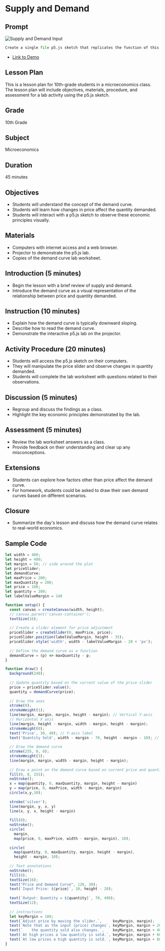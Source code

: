 # Supply and Demand

## Prompt

![Supply and Demand Input](../../img/supply-and-demmand-in.png)
```py
Create a single file p5.js sketch that replicates the function of this image.
```

* [Link to Demo](./supply-and-demand.html)

## Lesson Plan

This is a lesson plan for 10th-grade students in a microeconomics class.
The lesson plan will include objectives, materials, procedure, and assessment for a lab activity using the p5.js sketch.

## Grade
10th Grade

## Subject
Microeconomics

## Duration
45 minutes

## Objectives
- Students will understand the concept of the demand curve.
- Students will learn how changes in price affect the quantity demanded.
- Students will interact with a p5.js sketch to observe these economic principles visually.

## Materials
- Computers with internet access and a web browser.
- Projector to demonstrate the p5.js lab.
- Copies of the demand curve lab worksheet.

## Introduction (5 minutes)
- Begin the lesson with a brief review of supply and demand.
- Introduce the demand curve as a visual representation of the relationship between price and quantity demanded.

## Instruction (10 minutes)
- Explain how the demand curve is typically downward sloping.
- Describe how to read the demand curve.
- Demonstrate the interactive p5.js lab on the projector.

## Activity Procedure (20 minutes)
- Students will access the p5.js sketch on their computers.
- They will manipulate the price slider and observe changes in quantity demanded.
- Students will complete the lab worksheet with questions related to their observations.

## Discussion (5 minutes)
- Regroup and discuss the findings as a class.
- Highlight the key economic principles demonstrated by the lab.

## Assessment (5 minutes)
- Review the lab worksheet answers as a class.
- Provide feedback on their understanding and clear up any misconceptions.

## Extensions
- Students can explore how factors other than price affect the demand curve.
- For homework, students could be asked to draw their own demand curves based on different scenarios.

## Closure
- Summarize the day's lesson and discuss how the demand curve relates to real-world economics.

## Sample Code

```js
let width = 400;
let height = 400;
let margin = 50; // side around the plot
let priceSlider;
let demandCurve;
let maxPrice = 200;
let maxQuantity = 200;
let price = 100;
let quantity = 100;
let labelValueMargin = 140

function setup() {
  const canvas = createCanvas(width, height);
  // canvas.parent('canvas-container');
  textSize(16);
  
  // Create a slider element for price adjustment
  priceSlider = createSlider(0, maxPrice, price);
  priceSlider.position(labelValueMargin, height - 35);
  priceSlider.style('width', width - labelValueMargin - 20 + 'px');
  
  // Define the demand curve as a function
  demandCurve = (p) => maxQuantity - p;
}

function draw() {
  background(240);
  
  // Update quantity based on the current value of the price slider
  price = priceSlider.value();
  quantity = demandCurve(price);
  
  // Draw the axes
  stroke(0);
  strokeWeight(1);
  line(margin, margin, margin, height - margin); // Vertical Y-axis
  // Horizontal X axis
  line(margin, height - margin, width - margin, height - margin);
  strokeWeight(0);
  text('Price', 30, 40); // Y-axis label
  text('Quantity Sold', width - margin - 70, height - margin - 10); // X-axis label
  
  // Draw the demand curve
  stroke(255, 0, 0);
  strokeWeight(3);
  line(margin, margin, width - margin, height - margin);
  
  // Draw a point on the demand curve based on current price and quantity
  fill(0, 0, 255);
  noStroke();
  x = map(quantity, 0, maxQuantity, margin, height - margin)
  y = map(price, 0, maxPrice, width - margin, margin)
  circle(x,y,10);
  
  stroke('silver');
  line(margin, y, x, y)
  line(x, y, x, height - margin)
  
  fill(0);
  noStroke();
  circle(
    margin, 
    map(price, 0, maxPrice, width - margin, margin), 10);
  
  circle(
    map(quantity, 0, maxQuantity, margin, height - margin), 
    height - margin, 10);
  
  // Text annotations
  noStroke();
  fill(0);
  textSize(16);
  text("Price and Demand Curve", 120, 30);
  text(`Input Price: ${price}`, 10, height - 20);
  
  text(`Output: Quantity = ${quantity}`, 70, 490);
  textSize(12);
  
  // instructions
  let keyMargin = 180;
  text(`Adjust price by moving the slider.`,     keyMargin, margin);
  text(`Note that as the input (price) changes`, keyMargin, margin + 20);
  text(`    the quantity sold also changes.`,    keyMargin, margin + 40);
  text(`At high prices a low quantity is sold.`, keyMargin, margin + 60);
  text(`At low prices a high quantity is sold.`, keyMargin, margin + 80);
}
```
